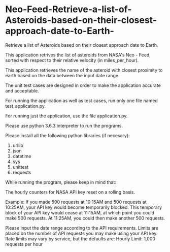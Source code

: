 # Neo-Feed-Retrieve-a-list-of-Asteroids-based-on-their-closest-approach-date-to-Earth-

Retrieve a list of Asteroids based on their closest approach date to Earth. 

This application retrives the list of asteroids from NASA's Neo - Feed, sorted with respect to their relative velocity (in miles_per_hour).

This application retrieves the name of the asteroid with closest proximity to earth based on the data between the input date range.

The unit test cases are designed in order to make the application accurate and acceptable.

For running the application as well as test cases, run only one file named test_application.py.

For running just the application, use the file application.py.

Please use python 3.6.3 interpreter to run the programs.

Please install all the following python libraries (if necesary):
1. urllib
2. json
3. datetime
4. sys
5. unittest
6. requests

While running the program, please keep in mind that:

The hourly counters for NASA API key reset on a rolling basis.

Example: If you made 500 requests at 10:15AM and 500 requests at 10:25AM, your API key would become temporarily blocked. This temporary block of your API key would cease at 11:15AM, at which point you could make 500 requests. At 11:25AM, you could then make another 500 requests.

Please input the date range according to the API requirements. Limits are placed on the number of API requests you may make using your API key. Rate limits may vary by service, but the defaults are:
Hourly Limit: 1,000 requests per hour

